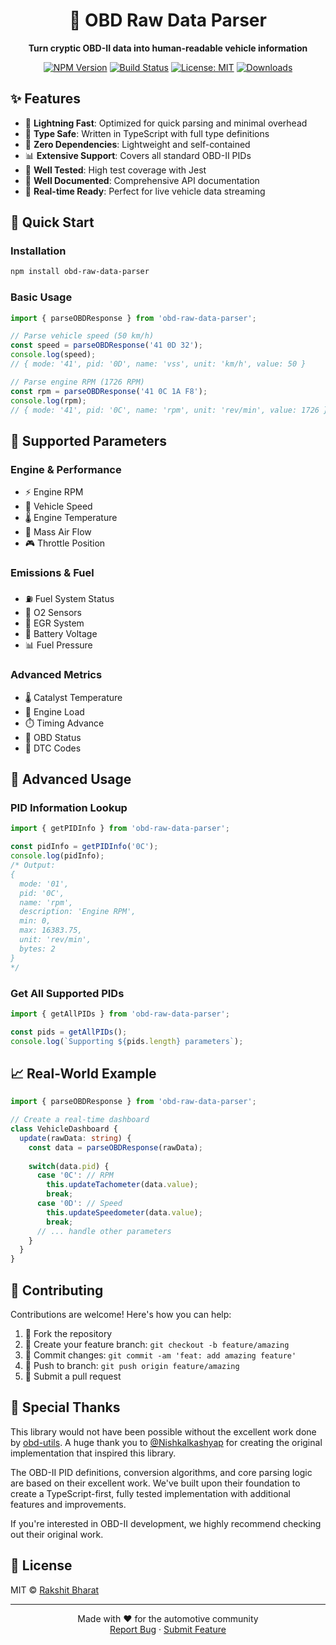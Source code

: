 <div align="center">
  <h1>🚗 OBD Raw Data Parser</h1>
  <p><strong>Turn cryptic OBD-II data into human-readable vehicle information</strong></p>

  [![NPM Version](https://img.shields.io/npm/v/obd-raw-data-parser.svg)](https://www.npmjs.com/package/obd-raw-data-parser)
  [![Build Status](https://github.com/rakshitbharat/obd-raw-data-parser/workflows/CI/badge.svg)](https://github.com/rakshitbharat/obd-raw-data-parser/actions)
  [![License: MIT](https://img.shields.io/badge/License-MIT-yellow.svg)](https://opensource.org/licenses/MIT)
  [![Downloads](https://img.shields.io/npm/dm/obd-raw-data-parser.svg)](https://www.npmjs.com/package/obd-raw-data-parser)

</div>

## ✨ Features

- 🚀 **Lightning Fast**: Optimized for quick parsing and minimal overhead
- 🎯 **Type Safe**: Written in TypeScript with full type definitions
- 🔌 **Zero Dependencies**: Lightweight and self-contained
- 📊 **Extensive Support**: Covers all standard OBD-II PIDs
- 🧪 **Well Tested**: High test coverage with Jest
- 📖 **Well Documented**: Comprehensive API documentation
- 🔄 **Real-time Ready**: Perfect for live vehicle data streaming

## 🚀 Quick Start

### Installation

```bash
npm install obd-raw-data-parser
```

### Basic Usage

```typescript
import { parseOBDResponse } from 'obd-raw-data-parser';

// Parse vehicle speed (50 km/h)
const speed = parseOBDResponse('41 0D 32');
console.log(speed);
// { mode: '41', pid: '0D', name: 'vss', unit: 'km/h', value: 50 }

// Parse engine RPM (1726 RPM)
const rpm = parseOBDResponse('41 0C 1A F8');
console.log(rpm);
// { mode: '41', pid: '0C', name: 'rpm', unit: 'rev/min', value: 1726 }
```

## 🎯 Supported Parameters

### Engine & Performance
- ⚡ Engine RPM
- 🏃 Vehicle Speed
- 🌡️ Engine Temperature
- 💨 Mass Air Flow
- 🎮 Throttle Position

### Emissions & Fuel
- ⛽ Fuel System Status
- 💨 O2 Sensors
- 🌿 EGR System
- 🔋 Battery Voltage
- 📊 Fuel Pressure

### Advanced Metrics
- 🌡️ Catalyst Temperature
- 💪 Engine Load
- ⏱️ Timing Advance
- 🔄 OBD Status
- 📝 DTC Codes

## 🔧 Advanced Usage

### PID Information Lookup

```typescript
import { getPIDInfo } from 'obd-raw-data-parser';

const pidInfo = getPIDInfo('0C');
console.log(pidInfo);
/* Output:
{
  mode: '01',
  pid: '0C',
  name: 'rpm',
  description: 'Engine RPM',
  min: 0,
  max: 16383.75,
  unit: 'rev/min',
  bytes: 2
}
*/
```

### Get All Supported PIDs

```typescript
import { getAllPIDs } from 'obd-raw-data-parser';

const pids = getAllPIDs();
console.log(`Supporting ${pids.length} parameters`);
```

## 📈 Real-World Example

```typescript
import { parseOBDResponse } from 'obd-raw-data-parser';

// Create a real-time dashboard
class VehicleDashboard {
  update(rawData: string) {
    const data = parseOBDResponse(rawData);
    
    switch(data.pid) {
      case '0C': // RPM
        this.updateTachometer(data.value);
        break;
      case '0D': // Speed
        this.updateSpeedometer(data.value);
        break;
      // ... handle other parameters
    }
  }
}
```

## 🤝 Contributing

Contributions are welcome! Here's how you can help:

1. 🍴 Fork the repository
2. 🌿 Create your feature branch: `git checkout -b feature/amazing`
3. 💾 Commit changes: `git commit -am 'feat: add amazing feature'`
4. 🚀 Push to branch: `git push origin feature/amazing`
5. 🎉 Submit a pull request

## 💝 Special Thanks

This library would not have been possible without the excellent work done by [obd-utils](https://github.com/Nishkalkashyap/obd-utils). A huge thank you to [@Nishkalkashyap](https://github.com/Nishkalkashyap) for creating the original implementation that inspired this library.

The OBD-II PID definitions, conversion algorithms, and core parsing logic are based on their excellent work. We've built upon their foundation to create a TypeScript-first, fully tested implementation with additional features and improvements.

If you're interested in OBD-II development, we highly recommend checking out their original work.

## 📄 License

MIT © [Rakshit Bharat](LICENSE)

---

<div align="center">
  Made with ❤️ for the automotive community
  <br>
  <a href="https://github.com/rakshitbharat/obd-raw-data-parser/issues">Report Bug</a>
  ·
  <a href="https://github.com/rakshitbharat/obd-raw-data-parser/pulls">Submit Feature</a>
</div>

